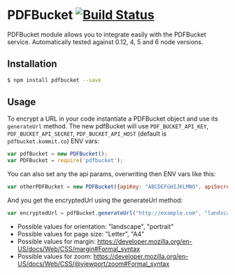 # PDFBucket   [![Build Status](https://travis-ci.org/pdfbucket/pdfbucket-node.svg?branch=master)](https://travis-ci.org/PDFBucket/pdfbucket-node)

PDFBucket module allows you to integrate easily with the PDFBucket service. Automatically tested against 0.12, 4, 5 and 6 node versions.

## Installation

```sh
$ npm install pdfbucket --save
```

## Usage

To encrypt a URL in your code instantiate a PDFBucket object and use its `generateUrl` method.
The new pdfBucket will use `PDF_BUCKET_API_KEY`, `PDF_BUCKET_API_SECRET`, `PDF_BUCKET_API_HOST` (default is `pdfbucket.kommit.co`) ENV vars:

```javascript
var pdfBucket = new PDFBucket();
var PDFBucket = require('pdfbucket');
```

You can also set any the api params, overwriting then ENV vars like this:

```javascript
var otherPDFBucket = new PDFBucket({apiKey: "ABCDEFGHIJKLMNO", apiSecret: "1234567890ABCDE", apiHost: "api.pdfbucket.co"});
```

And you get the encryptedUrl using the generateUrl method:

```javascript
var encryptedUrl = pdfBucket.generateUrl("http://example.com", "landscape", "A4", "2px", "0.7");
```

* Possible values for orientation: "landscape", "portrait"
* Possible values for page size: "Letter", "A4"
* Possible values for margin: https://developer.mozilla.org/en-US/docs/Web/CSS/margin#Formal_syntax
* Possible values for zoom: https://developer.mozilla.org/en-US/docs/Web/CSS/@viewport/zoom#Formal_syntax
